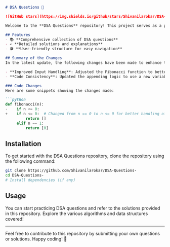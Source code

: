 ```markdown
# DSA Questions 🚀

![GitHub stars](https://img.shields.io/github/stars/Shivanilarokar/DSA-Questions-?style=social) ![Forks](https://img.shields.io/github/forks/Shivanilarokar/DSA-Questions-?style=social)

Welcome to the **DSA Questions** repository! This project serves as a platform for developers and learners to practice and enhance their skills in Data Structures and Algorithms (DSA). This repository is designed to help you improve your understanding of various data structures and algorithms through a collection of questions and solutions.

## Features
- 📚 **Comprehensive collection of DSA questions**
- ✍️ **Detailed solutions and explanations**
- 🛠️ **User-friendly structure for easy navigation**

## Summary of the Changes
In the latest update, the following changes have been made to enhance the clarity and maintainability of the code:

- **Improved Input Handling**: Adjusted the Fibonacci function to better handle edge cases.
- **Code Consistency**: Updated the appending logic to use a new variable name, improving clarity and maintainability.

### Code Changes
Here are some snippets showing the changes made:

```python
def fibonacci(n):
-    if n <= 0:
+    if n <= 0:  # Changed from n == 0 to n <= 0 for better handling of input
         return []
     elif n == 1:
         return [0]
```

## Installation
To get started with the DSA Questions repository, clone the repository using the following command:

```bash
git clone https://github.com/Shivanilarokar/DSA-Questions-
cd DSA-Questions-
# Install dependencies (if any)
```

## Usage
You can start practicing DSA questions and refer to the solutions provided in this repository. Explore the various algorithms and data structures covered!

---

Feel free to contribute to this repository by submitting your own questions or solutions. Happy coding! 🎉
```